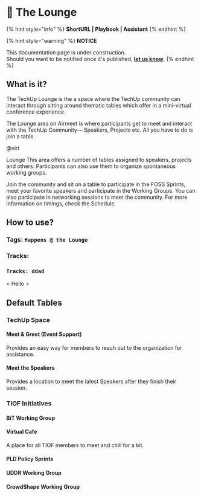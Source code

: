 # 🚧 The Lounge

{% hint style="info" %}
**ShortURL | Playbook | Assistant**
{% endhint %}





{% hint style="warning" %}
**NOTICE**

This documentation page is under construction.\
Should you want to be notified once it's published, [**let us know**](https://tiof.click/TIOFTarianUpdatesService).
{% endhint %}

## What is it?

The TechUp Lounge is the a space where the TechUp community can interact through sitting around thematic tables which offer in a mini-virtual conference experience.



The Lounge area on Airmeet is where participants get to meet and interact with the TechUp Community— Speakers, Projects etc. All you have to do is join a table.

@virt

Lounge This area offers a number of tables assigned to speakers, projects and others. Participants can also use them to organize spontaneous working groups.





Join the community and sit on a table to participate in the FOSS Sprints, meet your favorite speakers and participate in the Working Groups. You can also participate in networking sessions to meet the community. For more information on timings, check the Schedule.

## How to use?





### Tags: `Happens @ the Lounge`

### Tracks:

### `Tracks: ddad`

< Hello >&#x20;

## Default Tables

### TechUp Space

#### Meet & Greet (Event Support)

Provides an easy way for members to reach out to the organization for assistance.

#### Meet the Speakers

Provides a location to meet the latest Speakers after they finish their session.

### TIOF Initiatives

#### BiT Working Group



#### Virtual Cafe

A place for all TIOF members to meet and chill for a bit.

#### PLD Policy Sprints



#### UDDR Working Group



#### CrowdShape Working Group





